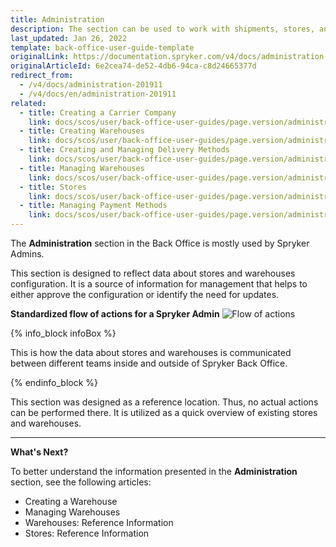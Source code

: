 ```yaml
---
title: Administration
description: The section can be used to work with shipments, stores, and warehouses in the Back Office.
last_updated: Jan 26, 2022
template: back-office-user-guide-template
originalLink: https://documentation.spryker.com/v4/docs/administration-201911
originalArticleId: 6e2cea74-de52-4db6-94ca-c8d24665377d
redirect_from:
  - /v4/docs/administration-201911
  - /v4/docs/en/administration-201911
related:
  - title: Creating a Carrier Company
    link: docs/scos/user/back-office-user-guides/page.version/administration/delivery-methods/creating-carrier-companies.html
  - title: Creating Warehouses
    link: docs/scos/user/back-office-user-guides/page.version/administration/warehouses/creating-warehouses.html
  - title: Creating and Managing Delivery Methods
    link: docs/scos/user/back-office-user-guides/page.version/administration/delivery-methods/creating-and-managing-delivery-methods.html
  - title: Managing Warehouses
    link: docs/scos/user/back-office-user-guides/page.version/administration/warehouses/managing-warehouses.html
  - title: Stores
    link: docs/scos/user/back-office-user-guides/page.version/administration/stores.html
  - title: Managing Payment Methods
    link: docs/scos/user/back-office-user-guides/page.version/administration/payment-methods/managing-payment-methods.html
---
```


The **Administration** section in the Back Office is mostly used by Spryker Admins.

This section is designed to reflect data about stores and warehouses configuration. It is a source of information for management that helps to either approve the configuration or identify the need for updates.

**Standardized flow of actions for a Spryker Admin**
![Flow of actions](https://spryker.s3.eu-central-1.amazonaws.com/docs/User+Guides/Back+Office+User+Guides/Administration/administration-section.png)

{% info_block infoBox %}

This is how the data about stores and warehouses is communicated between different teams inside and outside of Spryker Back Office.

{% endinfo_block %}

This section was designed as a reference location. Thus, no actual actions can be performed there. It is utilized as a quick overview of existing stores and warehouses.
***

**What's Next?**

To better understand the information presented in the **Administration** section, see the following articles:
* Creating a Warehouse
* Managing Warehouses
* Warehouses: Reference Information
* Stores: Reference Information
